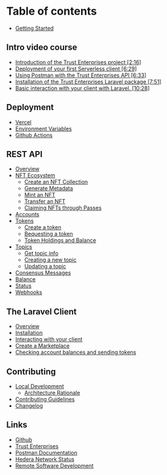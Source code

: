 # Table of contents

* [Getting Started](README.md)

## Intro video course

* [Introduction of the Trust Enterprises project \[2:16\]](intro-video-course/introduction-of-the-trust-enterprises-project.md)
* [Deployment of your first Serverless client \[6:29\]](intro-video-course/deployment-of-your-first-serverless-client-6-29.md)
* [Using Postman with the Trust Enterprises API \[6:33\]](intro-video-course/using-postman-with-the-trust-enterprises-api-6-33.md)
* [Installation of the Trust Enterprises Laravel package \[7:51\]](intro-video-course/installation-of-the-trust-enterprises-laravel-package-7-51.md)
* [Basic interaction with your client with Laravel. \[10:28\]](intro-video-course/basic-interaction-with-your-client-with-laravel.-10-28.md)

## Deployment

* [Vercel](deployment/untitled.md)
* [Environment Variables](deployment/environment-variables.md)
* [Github Actions](deployment/github-actions.md)

## REST API

* [Overview](rest-api/overview.md)
* [NFT Ecosystem](rest-api/nft-ecosystem/README.md)
  * [Create an NFT Collection](rest-api/nft-ecosystem/create-an-nft-collection.md)
  * [Generate Metadata](rest-api/nft-ecosystem/generate-metadata.md)
  * [Mint an NFT](rest-api/nft-ecosystem/mint-an-nft.md)
  * [Transfer an NFT](rest-api/nft-ecosystem/transfer-an-nft.md)
  * [Claiming NFTs through Passes](rest-api/nft-ecosystem/claiming-nfts-through-passes.md)
* [Accounts](rest-api/accounts.md)
* [Tokens](rest-api/tokens/README.md)
  * [Create a token](rest-api/tokens/create-a-token.md)
  * [Bequesting a token](rest-api/tokens/bequesting-a-token.md)
  * [Token Holdings and Balance](rest-api/tokens/token-holdings-and-balance.md)
* [Topics](rest-api/topics/README.md)
  * [Get topic info](rest-api/topics/get-topic-info.md)
  * [Creating a new topic](rest-api/topics/creating-a-new-topic.md)
  * [Updating a topic](rest-api/topics/updating-a-topic.md)
* [Consensus Messages](rest-api/consensus-messages.md)
* [Balance](rest-api/balance.md)
* [Status](rest-api/status.md)
* [Webhooks](rest-api/webhooks.md)

## The Laravel Client <a href="#laravel" id="laravel"></a>

* [Overview](laravel/working-with-laravel.md)
* [Installation](laravel/installation.md)
* [Interacting with your client](laravel/interacting-with-your-client.md)
* [Create a Marketplace](laravel/create-a-marketplace.md)
* [Checking account balances and sending tokens](laravel/checking-account-balances-and-sending-tokens.md)

## Contributing

* [Local Development](contributing/local-development/README.md)
  * [Architecture Rationale](contributing/local-development/architecture-rationale.md)
* [Contributing Guidelines](contributing/guidelines.md)
* [Changelog](contributing/changelog.md)

## Links

* [Github](https://github.com/trustenterprises/hedera-serverless-consensus)
* [Trust Enterprises](https://trust.enterprises/)
* [Postman Documentation](https://www.getpostman.com/collections/e61a0c42e7d572890996)
* [Hedera Network Status](https://status.hedera.com/)
* [Remote Software Development](https://remotesoftwaredevelopment.com/)
